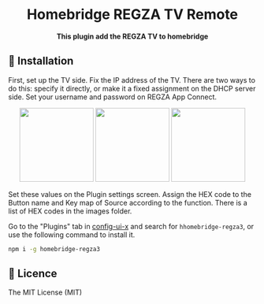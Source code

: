 <div align="center">
  <h1>Homebridge REGZA TV Remote</h1>
</div>

<div align="center">
  <strong>This plugin add the REGZA TV to homebridge</strong>
</div>



## 📲 Installation
First, set up the TV side. Fix the IP address of the TV. There are two ways to do this: specify it directly, or make it a fixed assignment on the DHCP server side.
Set your username and password on REGZA App Connect.
<p align="center">
<img src="https://github.com/sylpied/homebridge-regza3/images/HomebridgeREGZAplugin01.png" width="150">
<img src="https://github.com/sylpied/homebridge-regza3/images/HomebridgeREGZAplugin02.png" width="150">
<img src="https://github.com/sylpied/homebridge-regza3/images/HomebridgeREGZAplugin03.png" width="150">
</p>
Set these values ​​on the Plugin settings screen.
Assign the HEX code to the Button name and Key map of Source according to the function.
There is a list of HEX codes in the images folder.

Go to the "Plugins" tab in [config-ui-x](https://github.com/oznu/homebridge-config-ui-x) and search for `hhomebridge-regza3`, or use the following command to install it.

```sh
npm i -g homebridge-regza3
```

## 🎫 Licence

The MIT License (MIT)
